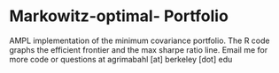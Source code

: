 # Markowitz-optimal- Portfolio
AMPL implementation of the minimum covariance portfolio. The R code graphs the efficient frontier and the max sharpe ratio line. Email me for more code or questions at agrimabahl [at] berkeley [dot] edu
